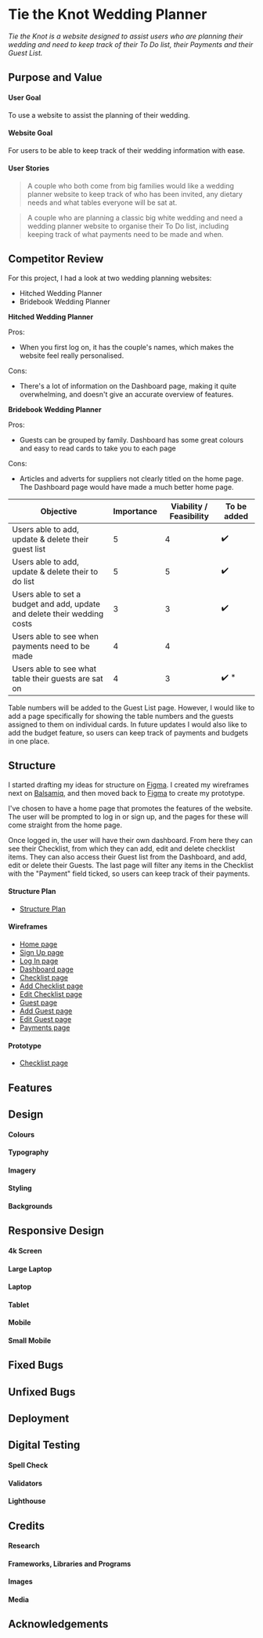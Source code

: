 # Tie the Knot Wedding Planner
*Tie the Knot is a website designed to assist users who are planning their wedding and need to keep track of their To Do list, their Payments and their Guest List.*

## Purpose and Value

#### User Goal
To use a website to assist the planning of their wedding.

#### Website Goal
For users to be able to keep track of their wedding information with ease.

#### User Stories
> A couple who both come from big families would like a wedding planner website to keep track of who has been invited, any dietary needs and what tables everyone will be sat at.

> A couple who are planning a classic big white wedding and need a wedding planner website to organise their To Do list, including keeping track of what payments need to be made and when.

## Competitor Review

For this project, I had a look at two wedding planning websites:
* Hitched Wedding Planner
* Bridebook Wedding Planner

**Hitched Wedding Planner**

Pros:
* When you first log on, it has the couple's names, which makes the website feel really personalised.

Cons:
* There's a lot of information on the Dashboard page, making it quite overwhelming, and doesn't give an accurate overview of features.

**Bridebook Wedding Planner**

Pros:
* Guests can be grouped by family. Dashboard has some great colours and easy to read cards to take you to each page

Cons: 
* Articles and adverts for suppliers not clearly titled on the home page. The Dashboard page would have made a much better home page.

| Objective           | Importance | Viability / Feasibility | To be added |
|------------|------------|-------------------------|--------|
| Users able to add, update & delete their guest list       |  5  |   4   |  :heavy_check_mark:  |
| Users able to add, update & delete their to do list     |  5     |  5    | :heavy_check_mark: |
| Users able to set a budget and add, update and delete their wedding costs    |  3  |  3   | :heavy_check_mark:   |
| Users able to see when payments need to be made  |  4  |  4  |  |
| Users able to see what table their guests are sat on   |   4    |  3   | :heavy_check_mark: *    |

Table numbers will be added to the Guest List page. However, I would like to add a page specifically for showing the table numbers and the guests assigned to them on individual cards. In future updates I would also like to add the budget feature, so users can keep track of payments and budgets in one place.

## Structure

I started drafting my ideas for structure on [Figma](https://www.figma.com/). I created my wireframes next on [Balsamiq](https://balsamiq.com/), and then moved back to [Figma](https://www.figma.com/) to create my prototype.

I've chosen to have a home page that promotes the features of the website. The user will be prompted to log in or sign up, and the pages for these will come straight from the home page.

Once logged in, the user will have their own dashboard. From here they can see their Checklist, from which they can add, edit and delete checklist items. They can also access their Guest list from the Dashboard, and add, edit or delete their Guests. The last page will filter any items in the Checklist with the "Payment" field ticked, so users can keep track of their payments.

#### Structure Plan
* [Structure Plan](/tie-the-knot/static/images/readme/structure-plan.PNG)

#### Wireframes
* [Home page](/tie-the-knot/static/images/readme/home-page-wireframe.PNG)
* [Sign Up page](/tie-the-knot/static/images/readme/sign-up-page-wireframe.PNG)
* [Log In page](/tie-the-knot/static/images/readme/log-in-page-wireframe.PNG)
* [Dashboard page](/tie-the-knot/static/images/readme/dashboard-page-wireframe.PNG)
* [Checklist page](/tie-the-knot/static/images/readme/checklist-page-wireframe.PNG)
* [Add Checklist page](/tie-the-knot/static/images/readme/add-checklist-item-page-wireframe.PNG)
* [Edit Checklist page](/tie-the-knot/static/images/readme/edit-checklist-item-page-wireframe.PNG)
* [Guest page](/tie-the-knot/static/images/readme/guest-page-wireframe.PNG)
* [Add Guest page](/tie-the-knot/static/images/readme/add-guest-page-wireframe.PNG)
* [Edit Guest page](/tie-the-knot/static/images/readme/edit-guest-page-wireframe.PNG)
* [Payments page](/tie-the-knot/static/images/readme/payments-page-wireframe.PNG)

#### Prototype
* [Checklist page](/tie-the-knot/static/images/readme/checklist-page-prototype.PNG)


## Features


## Design
#### Colours
#### Typography
#### Imagery
#### Styling
#### Backgrounds


## Responsive Design
#### 4k Screen
#### Large Laptop
#### Laptop
#### Tablet
#### Mobile
#### Small Mobile

## Fixed Bugs

## Unfixed Bugs

## Deployment

## Digital Testing
#### Spell Check
#### Validators
#### Lighthouse

## Credits
#### Research
#### Frameworks, Libraries and Programs
#### Images
#### Media

## Acknowledgements
